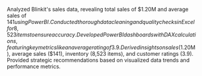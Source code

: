 Analyzed Blinkit's sales data, revealing total sales of $1.20M and average sales of $141 using Power BI.
 Conducted thorough data cleaning and quality checks in Excel for 8,523 items to ensure accuracy.
 Developed Power BI dashboards with DAX calculations, featuring key metrics like an average rating of 3.9.
 Derived insights on sales ($1.20M), average sales ($141), inventory (8,523 items), and customer ratings (3.9).
 Provided strategic recommendations based on visualized data trends and performance metrics.
